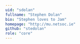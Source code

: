 ```yaml
---
uid: "sdolan"
fullname: "Stephen Dolan"
bio: "Stephen loves to Jam"
homepage: "http://mu.netsoc.ie"
github: "stedolan"
role: "core"
---
```

